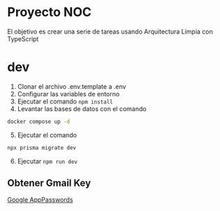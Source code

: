 # Proyecto NOC

El objetivo es crear una serie de tareas usando Arquitectura Limpia con TypeScript

# dev

1. Clonar el archivo .env.template a .env
2. Configurar las variables de entorno
3. Ejecutar el comando ```npm install```
4. Levantar las bases de datos con el comando

```bash
docker compose up -d
```

5. Ejecutar el comando

```bash
npx prisma migrate dev
```

6. Ejecutar ```npm run dev```

## Obtener Gmail Key

[Google AppPasswords](https://myaccount.google.com/u/0/apppasswords)
